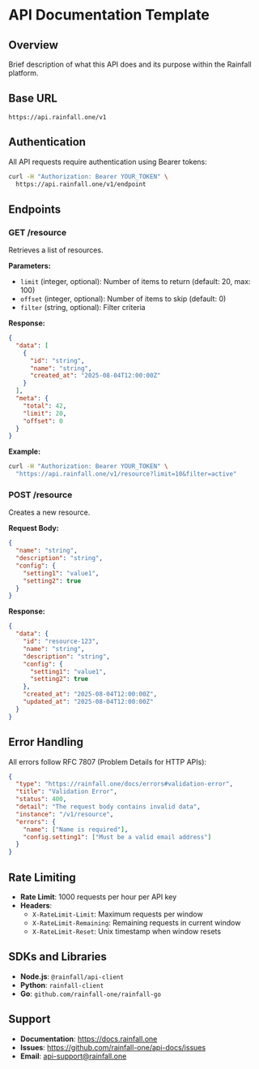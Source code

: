 # API Documentation Template

## Overview

Brief description of what this API does and its purpose within the Rainfall platform.

## Base URL

```
https://api.rainfall.one/v1
```

## Authentication

All API requests require authentication using Bearer tokens:

```bash
curl -H "Authorization: Bearer YOUR_TOKEN" \
  https://api.rainfall.one/v1/endpoint
```

## Endpoints

### GET /resource

Retrieves a list of resources.

**Parameters:**
- `limit` (integer, optional): Number of items to return (default: 20, max: 100)
- `offset` (integer, optional): Number of items to skip (default: 0)
- `filter` (string, optional): Filter criteria

**Response:**
```json
{
  "data": [
    {
      "id": "string",
      "name": "string",
      "created_at": "2025-08-04T12:00:00Z"
    }
  ],
  "meta": {
    "total": 42,
    "limit": 20,
    "offset": 0
  }
}
```

**Example:**
```bash
curl -H "Authorization: Bearer YOUR_TOKEN" \
  "https://api.rainfall.one/v1/resource?limit=10&filter=active"
```

### POST /resource

Creates a new resource.

**Request Body:**
```json
{
  "name": "string",
  "description": "string",
  "config": {
    "setting1": "value1",
    "setting2": true
  }
}
```

**Response:**
```json
{
  "data": {
    "id": "resource-123",
    "name": "string",
    "description": "string",
    "config": {
      "setting1": "value1",
      "setting2": true
    },
    "created_at": "2025-08-04T12:00:00Z",
    "updated_at": "2025-08-04T12:00:00Z"
  }
}
```

## Error Handling

All errors follow RFC 7807 (Problem Details for HTTP APIs):

```json
{
  "type": "https://rainfall.one/docs/errors#validation-error",
  "title": "Validation Error",
  "status": 400,
  "detail": "The request body contains invalid data",
  "instance": "/v1/resource",
  "errors": {
    "name": ["Name is required"],
    "config.setting1": ["Must be a valid email address"]
  }
}
```

## Rate Limiting

- **Rate Limit**: 1000 requests per hour per API key
- **Headers**: 
  - `X-RateLimit-Limit`: Maximum requests per window
  - `X-RateLimit-Remaining`: Remaining requests in current window
  - `X-RateLimit-Reset`: Unix timestamp when window resets

## SDKs and Libraries

- **Node.js**: `@rainfall/api-client`
- **Python**: `rainfall-client`
- **Go**: `github.com/rainfall-one/rainfall-go`

## Support

- **Documentation**: https://docs.rainfall.one
- **Issues**: https://github.com/rainfall-one/api-docs/issues
- **Email**: api-support@rainfall.one
